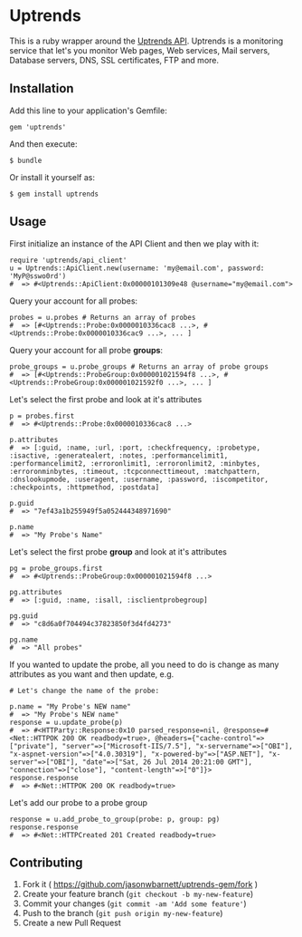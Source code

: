 # Uptrends

This is a ruby wrapper around the [Uptrends API][2]. Uptrends is a monitoring service that let's you monitor Web pages, Web services, Mail servers, Database servers, DNS, SSL certificates, FTP and more.

## Installation

Add this line to your application's Gemfile:

    gem 'uptrends'

And then execute:

    $ bundle

Or install it yourself as:

    $ gem install uptrends

## Usage

First initialize an instance of the API Client and then we play with it:

    require 'uptrends/api_client'
    u = Uptrends::ApiClient.new(username: 'my@email.com', password: 'MyP@sswo0rd')
    #  => #<Uptrends::ApiClient:0x00000101309e48 @username="my@email.com">

Query your account for all probes:

    probes = u.probes # Returns an array of probes
    #  => [#<Uptrends::Probe:0x0000010336cac8 ...>, #<Uptrends::Probe:0x0000010336cac9 ...>, ... ]

Query your account for all probe __groups__:

    probe_groups = u.probe_groups # Returns an array of probe groups
    #  => [#<Uptrends::ProbeGroup:0x000001021594f8 ...>, #<Uptrends::ProbeGroup:0x000001021592f0 ...>, ... ]

Let's select the first probe and look at it's attributes

    p = probes.first
    #  => #<Uptrends::Probe:0x0000010336cac8 ...>

    p.attributes
    #  => [:guid, :name, :url, :port, :checkfrequency, :probetype, :isactive, :generatealert, :notes, :performancelimit1, :performancelimit2, :erroronlimit1, :erroronlimit2, :minbytes, :erroronminbytes, :timeout, :tcpconnecttimeout, :matchpattern, :dnslookupmode, :useragent, :username, :password, :iscompetitor, :checkpoints, :httpmethod, :postdata]

    p.guid
    #  => "7ef43a1b255949f5a052444348971690"

    p.name
    #  => "My Probe's Name"

Let's select the first probe __group__ and look at it's attributes

    pg = probe_groups.first
    #  => #<Uptrends::ProbeGroup:0x000001021594f8 ...>

    pg.attributes
    #  => [:guid, :name, :isall, :isclientprobegroup]

    pg.guid
    #  => "c8d6a0f704494c37823850f3d4fd4273"

    pg.name
    #  => "All probes"

If you wanted to update the probe, all you need to do is change as many attributes as you want and then update, e.g.

    # Let's change the name of the probe:

    p.name = "My Probe's NEW name"
    #  => "My Probe's NEW name"
    response = u.update_probe(p)
    #  => #<HTTParty::Response:0x10 parsed_response=nil, @response=#<Net::HTTPOK 200 OK readbody=true>, @headers={"cache-control"=>["private"], "server"=>["Microsoft-IIS/7.5"], "x-servername"=>["OBI"], "x-aspnet-version"=>["4.0.30319"], "x-powered-by"=>["ASP.NET"], "x-server"=>["OBI"], "date"=>["Sat, 26 Jul 2014 20:21:00 GMT"], "connection"=>["close"], "content-length"=>["0"]}>
    response.response
    #  => #<Net::HTTPOK 200 OK readbody=true>

Let's add our probe to a probe group

    response = u.add_probe_to_group(probe: p, group: pg)
    response.response
    #  => #<Net::HTTPCreated 201 Created readbody=true>

## Contributing

1. Fork it ( https://github.com/jasonwbarnett/uptrends-gem/fork )
2. Create your feature branch (`git checkout -b my-new-feature`)
3. Commit your changes (`git commit -am 'Add some feature'`)
4. Push to the branch (`git push origin my-new-feature`)
5. Create a new Pull Request


[1]: https://uptrends.com/
[2]: http://www.uptrends.com/en/support/api
